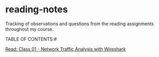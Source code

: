 # reading-notes
Tracking of observations and questions from the reading assignments throughout my course.

TABLE OF CONTENTS:#

[Read: Class 01 - Network Traffic Analysis with Wireshark](https://github.com/itzvenom/reading-notes/wiki/Read:-Class-01---Network-Traffic-Analysis-with-Wireshark)
